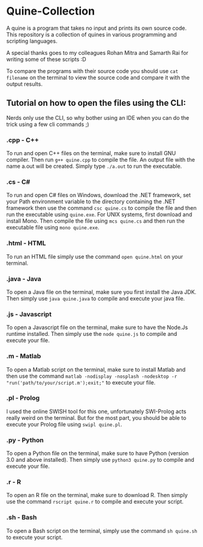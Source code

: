 # Quine-Collection
A quine is a program that takes no input and prints its own source code. This repository is a collection of quines in various programming and scripting languages.

A special thanks goes to my colleagues Rohan Mitra and Samarth Rai for writing some of these scripts :D

To compare the programs with their source code you should use `cat filename` on the terminal to view the source code and compare it with the output results.

## Tutorial on how to open the files using the CLI:
Nerds only use the CLI, so why bother using an IDE when you can do the trick using a few cli commands ;)

### .cpp - C++
To run and open C++ files on the terminal, make sure to install GNU compiler. Then run `g++ quine.cpp` to compile the file. An output file with the name a.out will be created. Simply type `./a.out` to run the executable.

### .cs - C#
To run and open C# files on Windows, download the .NET framework, set your Path environment variable to the directory containing the .NET framework then use the command `csc quine.cs` to compile the file and then run the executable using `quine.exe`. For UNIX systems, first download and install Mono. Then compile the file using `mcs quine.cs` and then run the executable file using `mono quine.exe`.

### .html - HTML
To run an HTML file simply use the command `open quine.html` on your terminal.

### .java - Java
To open a Java file on the terminal, make sure you first install the Java JDK. Then simply use `java quine.java` to compile and execute your java file.

### .js - Javascript
To open a Javascript file on the terminal, make sure to have the Node.Js runtime installed. Then simply use the `node quine.js` to compile and execute your file.

### .m - Matlab
To open a Matlab script on the terminal, make sure to install Matlab and then use the command `matlab -nodisplay -nosplash -nodesktop -r "run('path/to/your/script.m');exit;"` to execute your file.

### .pl - Prolog
I used the online SWISH tool for this one, unfortunately SWI-Prolog acts really weird on the terminal. But for the most part, you should be able to execute your Prolog file using `swipl quine.pl`.

### .py - Python
To open a Python file on the terminal, make sure to have Python (version 3.0 and above installed). Then simply use `python3 quine.py` to compile and execute your file.

### .r - R
To open an R file on the terminal, make sure to download R. Then simply use the command `rscript quine.r` to compile and execute your script.

### .sh - Bash
To open a Bash script on the terminal, simply use the command `sh quine.sh` to execute your script.
